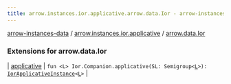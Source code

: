 ```yaml
---
title: arrow.instances.ior.applicative.arrow.data.Ior - arrow-instances-data
---
```


[arrow-instances-data](../../index.html) / [arrow.instances.ior.applicative](../index.html) / [arrow.data.Ior](./index.html)

### Extensions for arrow.data.Ior

| [applicative](applicative.html) | `fun <L> Ior.Companion.applicative(SL: Semigroup<`[`L`](applicative.html#L)`>): `[`IorApplicativeInstance`](../../arrow.instances/-ior-applicative-instance/index.html)`<`[`L`](applicative.html#L)`>` |

